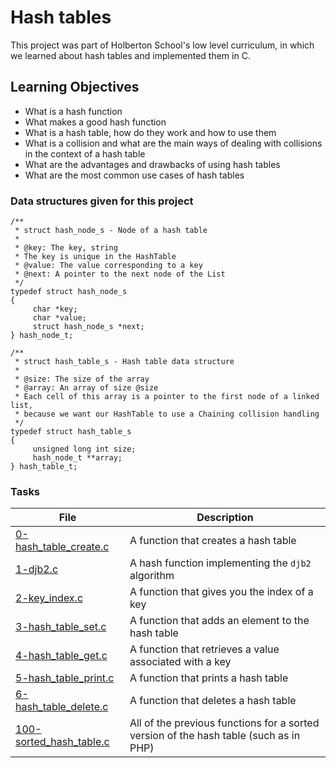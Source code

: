 # Hash tables

This project was part of Holberton School's low level curriculum, in which we learned about hash tables and implemented them in C.

## Learning Objectives

 - What is a hash function
 - What makes a good hash function
 - What is a hash table, how do they work and how to use them
 - What is a collision and what are the main ways of dealing with collisions in the context of a hash table
 - What are the advantages and drawbacks of using hash tables
 - What are the most common use cases of hash tables

### Data structures given for this project

```
/**
 * struct hash_node_s - Node of a hash table
 *
 * @key: The key, string
 * The key is unique in the HashTable
 * @value: The value corresponding to a key
 * @next: A pointer to the next node of the List
 */
typedef struct hash_node_s
{
     char *key;
     char *value;
     struct hash_node_s *next;
} hash_node_t;

/**
 * struct hash_table_s - Hash table data structure
 *
 * @size: The size of the array
 * @array: An array of size @size
 * Each cell of this array is a pointer to the first node of a linked list,
 * because we want our HashTable to use a Chaining collision handling
 */
typedef struct hash_table_s
{
     unsigned long int size;
     hash_node_t **array;
} hash_table_t;
```

### Tasks

| File                                               | Description                                                                           |
|----------------------------------------------------|---------------------------------------------------------------------------------------|
| [0-hash_table_create.c](0-hash_table_create.c)     | A function that creates a hash table                                                  |
|  [1-djb2.c](1-djb2.c)                              | A hash function implementing the `djb2` algorithm                                     |
| [2-key_index.c](2-key_index.c)                     | A function that gives you the index of a key                                          |
|  [3-hash_table_set.c](3-hash_table_set.c)          | A function that adds an element to the hash table                                     |
| [4-hash_table_get.c](4-hash_table_get.c)           | A function that retrieves a value associated with a key                               |
| [5-hash_table_print.c](5-hash_table_print.c)       | A function that prints a hash table                                                   |
|  [6-hash_table_delete.c](6-hash_table_delete.c)    | A function that deletes a hash table                                                  |
| [100-sorted_hash_table.c](100-sorted_hash_table.c) | All of the previous functions for a sorted version of the hash table (such as in PHP) |

